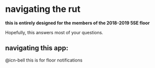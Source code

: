 # navigating the rut

**this is entirely designed for the members of the 2018-2019 5SE floor**

Hopefully, this answers most of your questions.

## navigating this app:

@icn-bell this is for floor notifications
